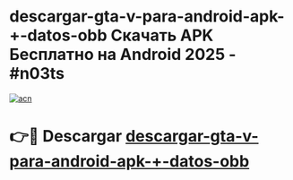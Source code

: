 # descargar-gta-v-para-android-apk-+-datos-obb Скачать APK Бесплатно на Android 2025 - #n03ts

[![acn](https://github.com/user-attachments/assets/0f9c940e-d8b0-45ae-aac7-cd30a18b3e1c)](https://apps.freeplayer.one?title=descargar-gta-v-para-android-apk-+-datos-obb&ref=9RF)

# 👉🔴 Descargar [descargar-gta-v-para-android-apk-+-datos-obb](https://apps.freeplayer.one?title=descargar-gta-v-para-android-apk-+-datos-obb&ref=9RF)